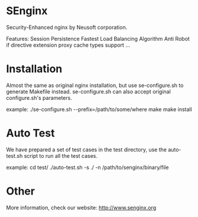 SEnginx
=======

Security-Enhanced nginx by Neusoft corporation. 

Features:
    Session Persistence
    Fastest Load Balancing Algorithm
    Anti Robot
    if directive extension
    proxy cache types support
    ...


Installation
============

Almost the same as original nginx installation, but use se-configure.sh to generate Makefile instead.
se-configure.sh can also accept original configure.sh's parameters.

example:
./se-configure.sh --prefix=/path/to/some/where
make
make install


Auto Test
=========

We have prepared a set of test cases in the test directory, use the auto-test.sh script to run all the test cases.

example:
cd test/
./auto-test.sh -s ./ -n /path/to/senginx/binary/file


Other
=====
More information, check our website: http://www.senginx.org
